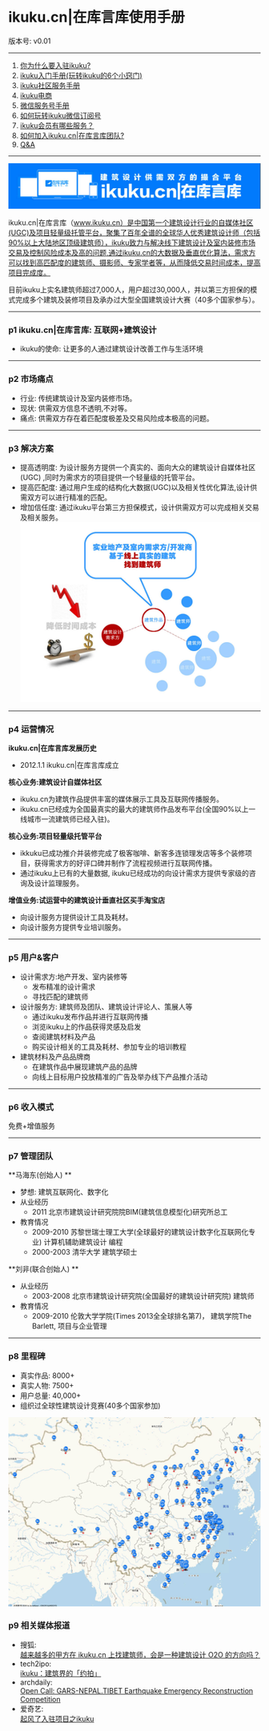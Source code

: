 # ikuku.cn|在库言库使用手册 
版本号: v0.01   

-----

1. [你为什么要入驻ikuku?](signup.md)  
1. [ikuku入门手册(玩转ikuku的6个小窍门)](101.md)  
1. [ikuku社区服务手册](ucenter.md)  
1. [ikuku电商](shop.md)  
1. [微信服务号手册](weixin.md)
1. [如何玩转ikuku微信订阅号](weixinsubscribe.md)
1. [ikuku会员有哪些服务？](member.md)
1. [如何加入ikuku.cn|在库言库团队?](volunteer.md)  
1. [Q&A](qa.md)



-----

![ikuku](images/ikuku00.jpg)

ikuku.cn|在库言库（www.ikuku.cn）是中国第一个建筑设计行业的自媒体社区(UGC)及项目轻量级托管平台，聚集了百年全谱的全球华人优秀建筑设计师（包括90%以上大陆地区顶级建筑师），ikuku致力与解决线下建筑设计及室内装修市场交易及控制风险成本及高的问题,通过ikuku.cn的大数据及垂直优化算法，需求方可以找到高匹配度的建筑师、摄影师、专家学者等，从而降低交易时间成本，提高项目完成度。

目前ikuku上实名建筑师超过7,000人，用户超过30,000人，并以第三方担保的模式完成多个建筑及装修项目及承办过大型全国建筑设计大赛（40多个国家参与）。


-----

### p1 ikuku.cn|在库言库: 互联网+建筑设计

* ikuku的使命: 让更多的人通过建筑设计改善工作与生活环境   

---

### p2 市场痛点  

* 行业: 传统建筑设计及室内装修市场。  
* 现状: 供需双方信息不透明,不对等。   
* 痛点: 供需双方存在着匹配度极差及交易风险成本极高的问题。    

---

### p3 解决方案


* 提高透明度: 为设计服务方提供一个真实的、面向大众的建筑设计自媒体社区(UGC) ,同时为需求方的项目提供一个轻量级的托管平台。
* 提高匹配度: 通过用户生成的结构化大数据(UGC)以及相关性优化算法,设计供需双方可以进行精准的匹配。   
* 增加信任度: 通过ikuku平台第三方担保模式，设计供需双方可以完成相关交易及相关服务。
![map](images/ikuku01.jpg)

---

### p4 运营情况  

**ikuku.cn|在库言库发展历史**

* 2012.1.1 ikuku.cn|在库言库成立    

**核心业务:建筑设计自媒体社区**   

* ikuku.cn为建筑作品提供丰富的媒体展示工具及互联网传播服务。
* ikuku.cn已经成为全国最真实的最大的建筑师作品发布平台(全国90%以上一线城市一流建筑师已经入驻)。 


**核心业务:项目轻量级托管平台**  

* ikkuku已成功推介并装修完成了极客咖啡、新客多连锁理发店等多个装修项目，获得需求方的好评口碑并制作了流程视频进行互联网传播。 
* 通过ikuku上已有的大量数据, ikuku已经成功的向设计需求方提供专家级的咨询及设计监理服务。

**增值业务:试运营中的建筑设计垂直社区买手淘宝店**  

* 向设计服务方提供设计工具及耗材。
* 向设计服务方提供专业培训服务。 

---




### p5 用户&客户 

* 设计需求方:地产开发、室内装修等    
   * 发布精准的设计需求      
   * 寻找匹配的建筑师   
* 设计服务方: 建筑师及团队、建筑设计评论人、策展人等  
   * 通过ikuku发布作品并进行互联网传播  
   * 浏览ikuku上的作品获得灵感及启发  
   * 查阅建筑材料及产品 
   * 购买设计相关的工具及耗材、参加专业的培训教程   
* 建筑材料及产品品牌商   
   * 在建筑作品中展现建筑产品的品牌  
   * 向线上目标用户投放精准的广告及举办线下产品推介活动  

---


### p6 收入模式 

免费+增值服务

---

### p7 管理团队 

**马海东(创始人) **  

* 梦想: 建筑互联网化、数字化  
* 从业经历
  *  2011 北京市建筑设计研究院院BIM(建筑信息模型化)研究所总工  
* 教育情况  
  * 2009-2010 苏黎世瑞士理工大学(全球最好的建筑设计数字化互联网化专业) 计算机辅助建筑设计 编程    
  * 2000-2003 清华大学 建筑学硕士 

**刘非(联合创始人) **  

* 从业经历  
  * 2003-2008 北京市建筑设计研究院(全国最好的建筑设计研究院)  建筑师  
* 教育情况  
  * 2009-2010 伦敦大学学院(Times 2013全全球排名第7)， 建筑学院The Barlett, 项目与企业管理  

----


 
### p8 里程碑  


* 真实作品: 8000+
* 真实人物: 7500+ 
* 用户总量: 40,000+  
* 组织过全球性建筑设计竞赛(40多个国家参加) 

![map](images/ikuku03.jpg)

### p9 相关媒体报道
    
* 搜狐:   
[越来越多的甲方在 ikuku.cn 上找建筑师，会是一种建筑设计 O2O 的方向吗？](http://mt.sohu.com/20150423/n411741902.shtml)
* tech2ipo:  
[ikuku：建筑界的「约拍」](http://tech2ipo.com/89537)
* archdaily:  
[Open Call: GARS-NEPAL.TIBET Earthquake Emergency Reconstruction Competition](http://www.archdaily.com/640481/open-call-gars-nepal-tibet-earthquake-emergency-reconstruction-competition)
* 爱奇艺:  
[起风了入驻项目之ikuku](http://www.iqiyi.com/w_19rtke3hpp.html)


